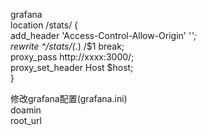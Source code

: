grafana  
location /stats/ {  
    add_header 'Access-Control-Allow-Origin' '*';  
    rewrite ^/stats/(.*) /$1 break;  
    proxy_pass  http://xxxx:3000/;  
    proxy_set_header   Host $host;  
}  

修改grafana配置(grafana.ini)  
doamin  
root_url  
